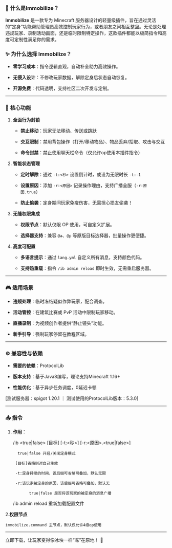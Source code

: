 ### 🌟 **什么是Immobilize？**

**Immobilize** 是一款专为 Minecraft 服务器设计的轻量级插件，旨在通过灵活的“定身”功能帮助管理员高效控制玩家行为，或者朋友之间相互整蛊。无论是处理违规玩家、录制活动画面，还是临时限制特定操作，这款插件都能以极简指令和高度可定制性满足你的需求。



### ✨ **为什么选择 Immobilize？**

- **零学习成本**：指令逻辑直观，自动补全助力高效操作。

- **无侵入设计**：不修改玩家数据，解除定身后状态自动恢复。

- **开源免费**：代码透明，支持社区二次开发与定制。



---



### 🔧 **核心功能**

1. **全面行为封锁**

   - **禁止移动**：玩家无法移动、传送或跳跃

   - **交互限制**：禁用背包操作（打开/移动物品）、物品丢弃/拾取、攻击与交互

   - **命令封禁**：禁止使用聊天栏命令（仅允许op使用本插件指令）



2. **智能状态管理**

   - **定时解除**：通过 `-t:<秒>` 设置倒计时，或设为无限时长 `-t:-1`

   - **设置原因**：添加 `-r:<原因>` 记录操作理由，支持广播全服（`-r:原因.true`）

   - **防止偷袭**：定身期间玩家免疫伤害，无需担心损友偷袭！



3. **无缝权限集成**

   - **权限节点**：默认仅限 OP 使用，可自定义扩展。

   - **选择器支持**：兼容 `@a`、`@p` 等原版目标选择器，批量操作更便捷。



4. **高度可配置**

   - **多语言提示**：通过 `lang.yml` 自定义所有消息，支持颜色代码。

   - **支持热重载**：指令 `/ib admin reload` 即时生效，无需重启服务器。



---



### 🎮 **适用场景**

- **违规处理**：临时冻结疑似作弊玩家，配合调查。

- **活动管控**：在建筑比赛或 PvP 活动中限制玩家移动。

- **直播录制**：为视频创作者提供“静止镜头”功能。

- **新手引导**：强制玩家停留在教程区域。



---



### ⚙️ **兼容性与依赖**

- **需要的依赖**：ProtocolLib

- **版本支持**：基于Java8编写，理论支持Minecraft 1.16+

- **性能优化**：基于异步任务调度，0延迟卡顿

[测试服务器：spigot 1.20.1 ｜ 测试使用的ProtocolLib版本：5.3.0]



---



### 📥 **指令**

 

1. **作用**：

   /ib <true|false> [目标] [-t:<秒>] [-r:<原因>.<true|false>]

         true|false 开启/关闭定身模式

        [目标]省略则对自己生效

        -t:定身持续的时间，该后缀可省略可叠加，默认无限

        -r:该玩家被定身的原因，该后缀可省略可叠加，默认无

              true|false 是否将该玩家的被定身的消息广播

   /ib admin reload 重新加载配置文件



2.**权限节点**

    immobilize.command 主节点，默认仅允许4级op使用



---



立即下载，让玩家变得像冰块一样“冻”在原地！ 🚀


